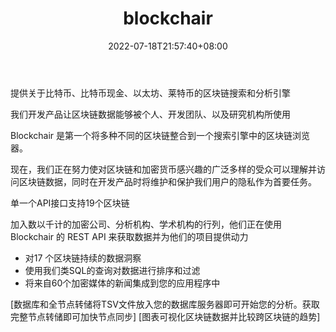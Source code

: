 ﻿---
weight: 
title: "blockchair"
description: "提供关于比特币、比特币现金、以太坊、莱特币的区块链搜索和分析引擎"
date: 2022-07-18T21:57:40+08:00
lastmod: 2022-07-18T16:45:40+08:00
draft: false
authors: ["MineW"]
featuredImage: "blockchair.png"
link: "https://blockchair.com/"
tags: ["区块链浏览器","blockchair"]
categories: ["navigation"]
navigation: ["区块链浏览器"]
lightgallery: true
toc: true
pinned: false
recommend: false
recommend1: false
---
提供关于比特币、比特币现金、以太坊、莱特币的区块链搜索和分析引擎

我们开发产品让区块链数据能够被个人、开发团队、以及研究机构所使用

Blockchair 是第一个将多种不同的区块链整合到一个搜索引擎中的区块链浏览器。

现在，我们正在努力使对区块链和加密货币感兴趣的广泛多样的受众可以理解并访问区块链数据，同时在开发产品时将维护和保护我们用户的隐私作为首要任务。

单一个API接口支持19个区块链

加入数以千计的加密公司、分析机构、学术机构的行列，他们正在使用 Blockchair 的 REST API 来获取数据并为他们的项目提供动力

- 对17 个区块链持续的数据洞察
- 使用我们类SQL的查询对数据进行排序和过滤
- 将来自60个加密媒体的新闻集成到您的应用程序中

[数据库和全节点转储将TSV文件放入您的数据库服务器即可开始您的分析。获取完整节点转储即可加快节点同步]
[图表可视化区块链数据并比较跨区块链的趋势]